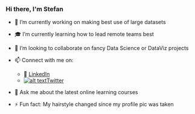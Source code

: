 [1.2]: http://i.imgur.com/wWzX9uB.png (twitter icon without padding)
[1]: [Twitter](https://twitter.com/steftip)

### Hi there, I'm Stefan

- 🔭 I’m currently working on making best use of large datasets
- 🎓 I’m currently learning how to lead remote teams best
- 👯 I’m looking to collaborate on fancy Data Science or DataViz projects
- 📫 Connect with me on:
  - :office: [LinkedIn](https://www.linkedin.com/in/stefan-tippelt/)
  - [![alt text][1.2]][1][Twitter](https://twitter.com/steftip)


- 💬 Ask me about the latest online learning courses
- ⚡ Fun fact: My hairstyle changed since my profile pic was taken



<!--
**StefanTippelt/StefanTippelt** is a ✨ _special_ ✨ repository because its `README.md` (this file) appears on your GitHub profile.

Here are some ideas to get you started:

- 🔭 I’m currently working on ...
- 🌱 I’m currently learning ...
- 👯 I’m looking to collaborate on ...
- 🤔 I’m looking for help with ...
- 💬 Ask me about ...
- 📫 How to reach me: ...
- 😄 Pronouns: ...
- ⚡ Fun fact: ...
-->
